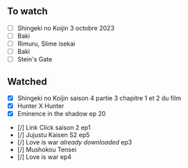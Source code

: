 ## To watch
- [ ] Shingeki no Koijin 3 octobre 2023
- [ ] Baki
- [ ] Rimuru, Slime isekai
- [ ] Baki
- [ ] Stein's Gate

## Watched
- [x] Shingeki no Koijin saison 4 partie 3 chapitre 1 et 2 du film
- [X] Hunter X Hunter
- [X] Eminence in the shadow ep 20
- [/] Link Click saison 2 ep1 
- [/] Jujustu Kaisen S2 ep5
- [/] Love is war _already downloaded_ ep3
- [/] Mushokou Tensei 
- [/] Love is war ep4